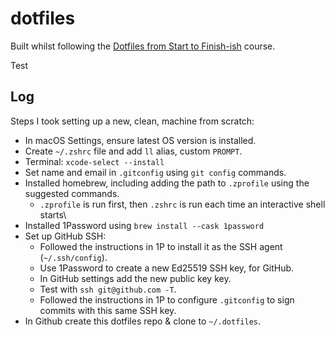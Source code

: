 # dotfiles

Built whilst following the [Dotfiles from Start to Finish-ish](https://www.udemy.com/course/dotfiles-from-start-to-finish-ish/) course.

Test

## Log

Steps I took setting up a new, clean, machine from scratch:

* In macOS Settings, ensure latest OS version is installed.
* Create `~/.zshrc` file and add `ll` alias, custom `PROMPT`.
* Terminal: `xcode-select --install`
* Set name and email in `.gitconfig` using `git config` commands.
* Installed homebrew, including adding the path to `.zprofile` using the suggested commands.
  * `.zprofile` is run first, then `.zshrc` is run each time an interactive shell starts\
* Installed 1Password using `brew install --cask 1password`
* Set up GitHub SSH:
  * Followed the instructions in 1P to install it as the SSH agent (`~/.ssh/config`).
  * Use 1Password to create a new Ed25519 SSH key, for GitHub.
  * In GitHub settings add the new public key key.
  * Test with `ssh git@github.com -T`.
  * Followed the instructions in 1P to configure `.gitconfig` to sign commits with this same SSH key.
* In Github create this dotfiles repo & clone to `~/.dotfiles`.

